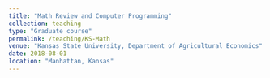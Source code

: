 ```yaml
---
title: "Math Review and Computer Programming"
collection: teaching
type: "Graduate course"
permalink: /teaching/KS-Math
venue: "Kansas State University, Department of Agricultural Economics"
date: 2018-08-01
location: "Manhattan, Kansas"
---
```


